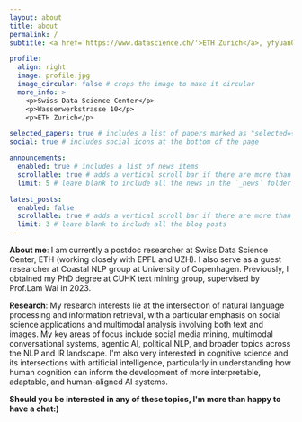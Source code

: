 ```yaml
---
layout: about
title: about
permalink: /
subtitle: <a href='https://www.datascience.ch/'>ETH Zurich</a>, yfyuan01@gmail.com

profile:
  align: right
  image: profile.jpg
  image_circular: false # crops the image to make it circular
  more_info: >
    <p>Swiss Data Science Center</p>
    <p>Wasserwerkstrasse 10</p>
    <p>ETH Zurich</p>

selected_papers: true # includes a list of papers marked as "selected={true}"
social: true # includes social icons at the bottom of the page

announcements:
  enabled: true # includes a list of news items
  scrollable: true # adds a vertical scroll bar if there are more than 3 news items
  limit: 5 # leave blank to include all the news in the `_news` folder

latest_posts:
  enabled: false
  scrollable: true # adds a vertical scroll bar if there are more than 3 new posts items
  limit: 3 # leave blank to include all the blog posts
---
```


**About me**: I am currently a postdoc researcher at Swiss Data Science Center, ETH (working closely with EPFL and UZH). I also serve as a guest researcher at Coastal NLP group at University of Copenhagen. Previously, I obtained my PhD degree at CUHK text mining group, supervised by Prof.Lam Wai in 2023.  

**Research**: My research interests lie at the intersection of natural language processing and information retrieval, with a particular emphasis on social science applications and multimodal analysis involving both text and images. My key areas of focus include social media mining, multimodal conversational systems, agentic AI, political NLP, and broader topics across the NLP and IR landscape. I'm also very interested in cognitive science and its intersections with artificial intelligence, particularly in understanding how human cognition can inform the development of more interpretable, adaptable, and human-aligned AI systems. 

**Should you be interested in any of these topics, I'm more than happy to have a chat:)**




